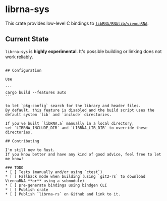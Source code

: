 # librna-sys

This crate provides low-level C bindings to [`libRNA/RNAlib/viennaRNA`](https://www.tbi.univie.ac.at/RNA/).

## Current State

`librna-sys` is **highly experimental**.
It's possible building or linking does not work reliably. 

~~~See [`librna-rs`](https://github.com/fncnt/librna-rs) for equally experimental safe Rust bindings.~~~

## Configuration

Use

```
cargo build --features auto
```

to let `pkg-config` search for the library and header files.
By default, this feature is disabled and the build script uses the default system `lib` and `include` directories.

If you've built `libRNA.a` manually in a local directory, 
set `LIBRNA_INCLUDE_DIR` and `LIBRNA_LIB_DIR` to override these directories.

## Contributing

I'm still new to Rust. 
If you know better and have any kind of good advice, feel free to let me know!

### TODO
* [ ] Tests (manually and/or using `ctest`)
* [ ] Fallback mode when building (using `git2-rs` to download ViennaRNA **or** using a submodule)
* [ ] pre-generate bindings using bindgen CLI
* [ ] Publish crate
* [ ] Publish `librna-rs` on Github and link to it.
